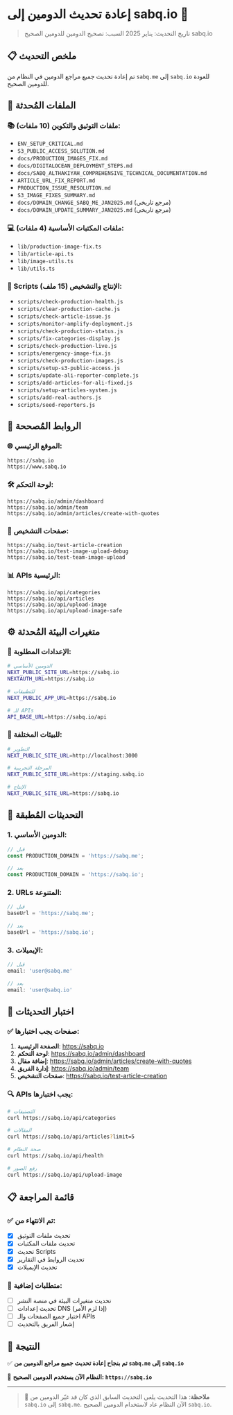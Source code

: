 # إعادة تحديث الدومين إلى sabq.io 🔄

> تاريخ التحديث: يناير 2025
> السبب: تصحيح الدومين للدومين الصحيح sabq.io

## 📋 ملخص التحديث

تم إعادة تحديث جميع مراجع الدومين في النظام من `sabq.me` إلى `sabq.io` للعودة للدومين الصحيح.

## 🔧 الملفات المُحدثة

### 📚 ملفات التوثيق والتكوين (10 ملفات):
- `ENV_SETUP_CRITICAL.md`
- `S3_PUBLIC_ACCESS_SOLUTION.md`
- `docs/PRODUCTION_IMAGES_FIX.md`
- `docs/DIGITALOCEAN_DEPLOYMENT_STEPS.md`
- `docs/SABQ_ALTHAKIYAH_COMPREHENSIVE_TECHNICAL_DOCUMENTATION.md`
- `ARTICLE_URL_FIX_REPORT.md`
- `PRODUCTION_ISSUE_RESOLUTION.md`
- `S3_IMAGE_FIXES_SUMMARY.md`
- `docs/DOMAIN_CHANGE_SABQ_ME_JAN2025.md` (مرجع تاريخي)
- `docs/DOMAIN_UPDATE_SUMMARY_JAN2025.md` (مرجع تاريخي)

### 💻 ملفات المكتبات الأساسية (4 ملفات):
- `lib/production-image-fix.ts`
- `lib/article-api.ts`
- `lib/image-utils.ts`
- `lib/utils.ts`

### 🔧 Scripts الإنتاج والتشخيص (15 ملف):
- `scripts/check-production-health.js`
- `scripts/clear-production-cache.js`
- `scripts/check-article-issue.js`
- `scripts/monitor-amplify-deployment.js`
- `scripts/check-production-status.js`
- `scripts/fix-categories-display.js`
- `scripts/check-production-live.js`
- `scripts/emergency-image-fix.js`
- `scripts/check-production-images.js`
- `scripts/setup-s3-public-access.js`
- `scripts/update-ali-reporter-complete.js`
- `scripts/add-articles-for-ali-fixed.js`
- `scripts/setup-articles-system.js`
- `scripts/add-real-authors.js`
- `scripts/seed-reporters.js`

## 🔗 الروابط المُصححة

### 🌐 الموقع الرئيسي:
```
https://sabq.io
https://www.sabq.io
```

### 🛠️ لوحة التحكم:
```
https://sabq.io/admin/dashboard
https://sabq.io/admin/team
https://sabq.io/admin/articles/create-with-quotes
```

### 🧪 صفحات التشخيص:
```
https://sabq.io/test-article-creation
https://sabq.io/test-image-upload-debug
https://sabq.io/test-team-image-upload
```

### 📊 APIs الرئيسية:
```
https://sabq.io/api/categories
https://sabq.io/api/articles
https://sabq.io/api/upload-image
https://sabq.io/api/upload-image-safe
```

## ⚙️ متغيرات البيئة المُحدثة

### 🔧 الإعدادات المطلوبة:
```bash
# الدومين الأساسي
NEXT_PUBLIC_SITE_URL=https://sabq.io
NEXTAUTH_URL=https://sabq.io

# للتطبيقات
NEXT_PUBLIC_APP_URL=https://sabq.io

# للـ APIs
API_BASE_URL=https://sabq.io/api
```

### 📱 للبيئات المختلفة:
```bash
# التطوير
NEXT_PUBLIC_SITE_URL=http://localhost:3000

# المرحلة التجريبية
NEXT_PUBLIC_SITE_URL=https://staging.sabq.io

# الإنتاج
NEXT_PUBLIC_SITE_URL=https://sabq.io
```

## 🔄 التحديثات المُطبقة

### 1. **الدومين الأساسي**:
```typescript
// قبل
const PRODUCTION_DOMAIN = 'https://sabq.me';

// بعد
const PRODUCTION_DOMAIN = 'https://sabq.io';
```

### 2. **URLs المتنوعة**:
```typescript
// قبل
baseUrl = 'https://sabq.me';

// بعد  
baseUrl = 'https://sabq.io';
```

### 3. **الإيميلات**:
```javascript
// قبل
email: 'user@sabq.me'

// بعد
email: 'user@sabq.io'
```

## 🧪 اختبار التحديثات

### ✅ صفحات يجب اختبارها:
1. **الصفحة الرئيسية**: https://sabq.io
2. **لوحة التحكم**: https://sabq.io/admin/dashboard
3. **إضافة مقال**: https://sabq.io/admin/articles/create-with-quotes
4. **إدارة الفريق**: https://sabq.io/admin/team
5. **صفحات التشخيص**: https://sabq.io/test-article-creation

### 🔍 APIs يجب اختبارها:
```bash
# التصنيفات
curl https://sabq.io/api/categories

# المقالات
curl https://sabq.io/api/articles?limit=5

# صحة النظام
curl https://sabq.io/api/health

# رفع الصور
curl https://sabq.io/api/upload-image
```

## 📋 قائمة المراجعة

### ✅ تم الانتهاء من:
- [x] تحديث ملفات التوثيق
- [x] تحديث ملفات المكتبات
- [x] تحديث Scripts
- [x] تحديث الروابط في التقارير
- [x] تحديث الإيميلات

### 🔄 متطلبات إضافية:
- [ ] تحديث متغيرات البيئة في منصة النشر
- [ ] تحديث إعدادات DNS (إذا لزم الأمر)
- [ ] اختبار جميع الصفحات والـ APIs
- [ ] إشعار الفريق بالتحديث

## 🎯 النتيجة

✅ **تم بنجاح إعادة تحديث جميع مراجع الدومين من `sabq.me` إلى `sabq.io`**

🔗 **النظام الآن يستخدم الدومين الصحيح: `https://sabq.io`**

---

> 📝 **ملاحظة**: هذا التحديث يلغي التحديث السابق الذي كان قد غيّر الدومين من `sabq.io` إلى `sabq.me`.
> الآن النظام عاد لاستخدام الدومين الصحيح `sabq.io`.